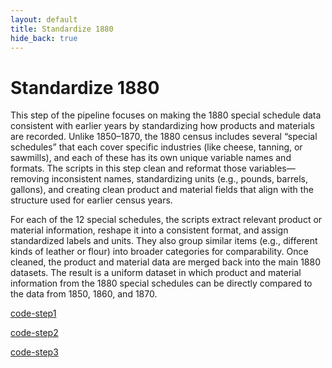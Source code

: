 ```yaml
---
layout: default
title: Standardize 1880
hide_back: true
---
```


# Standardize 1880

This step of the pipeline focuses on making the 1880 special schedule data consistent with earlier years by standardizing how products and materials are recorded. Unlike 1850–1870, the 1880 census includes several “special schedules” that each cover specific industries (like cheese, tanning, or sawmills), and each of these has its own unique variable names and formats. The scripts in this step clean and reformat those variables—removing inconsistent names, standardizing units (e.g., pounds, barrels, gallons), and creating clean product and material fields that align with the structure used for earlier census years.

For each of the 12 special schedules, the scripts extract relevant product or material information, reshape it into a consistent format, and assign standardized labels and units. They also group similar items (e.g., different kinds of leather or flour) into broader categories for comparability. Once cleaned, the product and material data are merged back into the main 1880 datasets. The result is a uniform dataset in which product and material information from the 1880 special schedules can be directly compared to the data from 1850, 1860, and 1870.

[code-step1](https://dl.dropboxusercontent.com/scl/fi/6dumktk27vtfaql1640uq/1_1880_ss_materials.do?rlkey=bhx8gmwfh37no0qe4dx4icyik&dl=0)

[code-step2](https://dl.dropboxusercontent.com/scl/fi/kr4seuvnv5d0w4vg6re5d/2_1880_ss_products.do?rlkey=h5o6935fd45mpb549r9us3ekh&dl=0)

[code-step3](https://dl.dropboxusercontent.com/scl/fi/0f3rr7kpa1j6fywo2pwjg/3_merge_products_materials.do?rlkey=rnybxiwv6gccardus85ymowag&dl=0)


